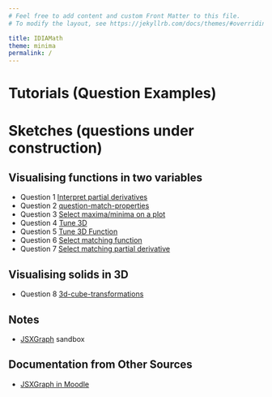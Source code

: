 ```yaml
---
# Feel free to add content and custom Front Matter to this file.
# To modify the layout, see https://jekyllrb.com/docs/themes/#overriding-theme-defaults

title: IDIAMath
theme: minima
permalink: /
---
```


# Tutorials (Question Examples)

# Sketches (questions under construction)

## Visualising functions in two variables

+ Question 1 [Interpret partial derivatives](question/partial-derivative.md)
+ Question 2 [question-match-properties](question/match-properties.md)
+ Question 3 [Select maxima/minima on a plot](question/select-extremal.md)
+ Question 4 [Tune 3D](question/tune-3d.md)
+ Question 5 [Tune 3D Function](question/tune-3d-function.md)
+ Question 6 [Select matching function](question/select-matching-function.md)
+ Question 7 [Select matching partial derivative](question/select-matching-partial-derivative.md)

## Visualising solids in 3D

+ Question 8 [3d-cube-transformations](solids/3d-cube-transformations.md)



## Notes

+ [JSXGraph](JSXGraph) sandbox

## Documentation from Other Sources

+ [JSXGraph in Moodle](https://moodle.oulu.fi/question/type/stack/doc/doc.php/Authoring/JSXGraph.md)
